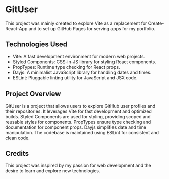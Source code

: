 # GitUser

This project was mainly created to explore Vite as a replacement for Create-React-App and to set up GitHub Pages for serving apps for my portfolio.

## Technologies Used

- Vite: A fast development environment for modern web projects.
- Styled Components: CSS-in-JS library for styling React components.
- PropTypes: Runtime type checking for React props.
- Dayjs: A minimalist JavaScript library for handling dates and times.
- ESLint: Pluggable linting utility for JavaScript and JSX code.
  
## Project Overview

GitUser is a project that allows users to explore GitHub user profiles and their repositories. It leverages Vite for fast development and optimized builds. Styled Components are used for styling, providing scoped and reusable styles for components. PropTypes ensure type checking and documentation for component props. Dayjs simplifies date and time manipulation. The codebase is maintained using ESLint for consistent and clean code.

## Credits

This project was inspired by my passion for web development and the desire to learn and explore new technologies.
